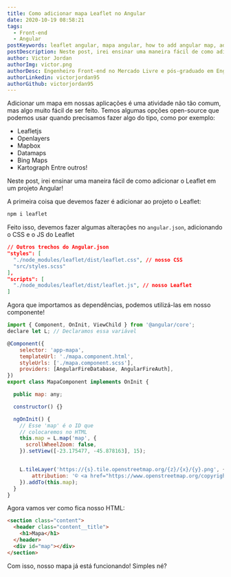 ```yaml
---
title: Como adicionar mapa Leaflet no Angular
date: 2020-10-19 08:58:21
tags:
  - Front-end
  - Angular
postKeywords: leaflet angular, mapa angular, how to add angular map, adicionar leaflet mapa angular, angular, front-end, leaflet
postDescription: Neste post, irei ensinar uma maneira fácil de como adicionar o Leaflet em um projeto Angular, sem muitas voltas e sem dor de cabeça!
author: Victor Jordan
authorImg: victor.png
authorDesc: Engenheiro Front-end no Mercado Livre e pós-graduado em Engenharia de Software pela PUC-MG e formado em Banco de Dados pela Fatec, apaixonado por usabilidade, performance e UX!
authorLinkedin: victorjordan95
authorGithub: victorjordan95
---
```


Adicionar um mapa em nossas aplicações é uma atividade não tão comum, mas algo muito fácil de ser feito.
Temos algumas opções open-source que podemos usar quando precisamos fazer algo do tipo, como por exemplo:

- Leafletjs
- Openlayers
- Mapbox
- Datamaps
- Bing Maps
- Kartograph
  Entre outros!

Neste post, irei ensinar uma maneira fácil de como adicionar o Leaflet em um projeto Angular!

<!-- more -->

A primeira coisa que devemos fazer é adicionar ao projeto o Leaflet:

```sh
npm i leaflet
```

Feito isso, devemos fazer algumas alterações no `angular.json`, adicionando o CSS e o JS do Leaflet

```json
// Outros trechos do Angular.json
"styles": [
  "./node_modules/leaflet/dist/leaflet.css", // nosso CSS
  "src/styles.scss"
],
"scripts": [
  "./node_modules/leaflet/dist/leaflet.js", // nosso Leaflet
]
```

Agora que importamos as dependências, podemos utilizá-las em nosso componente!

```js
import { Component, OnInit, ViewChild } from '@angular/core';
declare let L; // Declaramos essa variável

@Component({
    selector: 'app-mapa',
    templateUrl: './mapa.component.html',
    styleUrls: ['./mapa.component.scss'],
    providers: [AngularFireDatabase, AngularFireAuth],
})
export class MapaComponent implements OnInit {

  public map: any;

  constructor() {}

  ngOnInit() {
    // Esse 'map' é o ID que
    // colocaremos no HTML
    this.map = L.map('map', {
      scrollWheelZoom: false,
    }).setView([-23.175477, -45.878163], 15);


    L.tileLayer('https://{s}.tile.openstreetmap.org/{z}/{x}/{y}.png', {
        attribution: '© <a href="https://www.openstreetmap.org/copyright">OpenStreetMap</a> contributors'
    }).addTo(this.map);
  }
}
```

Agora vamos ver como fica nosso HTML:

```html
<section class="content">
  <header class="content__title">
    <h1>Mapa</h1>
  </header>
  <div id="map"></div>
</section>
```

Com isso, nosso mapa já está funcionando!
Simples né?
